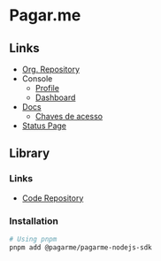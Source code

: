 # Pagar.me

<!--
https://github.com/EuKaique/PetFood
https://github.com/redgar1980/e-diarista
https://github.com/treinaweb/multistack-ediaristas-react?tab=readme-ov-file
https://github.com/institutoreditus/reditus
https://github.com/Thiago-Mota-Santos/pagarmepix | https://pagarmepix.vercel.app
https://github.com/fernando-mashimo/2024-back-end-applications/tree/main/app-health_videos_full-application

https://github.com/pagarme/pagarme-nodejs-sdk/tree/main/doc/controllers
-->

## Links

- [Org. Repository](https://github.com/pagarme)
- Console
  - [Profile](https://profile.pagar.me)
  - [Dashboard](https://dash.pagar.me)
- [Docs](https://docs.pagar.me/docs/overview-principal)
  - [Chaves de acesso](https://docs.pagar.me/docs/chaves-de-acesso)
- [Status Page](https://status.pagar.me)

## Library

### Links

- [Code Repository](https://github.com/pagarme/pagarme-nodejs-sdk)

### Installation

```sh
# Using pnpm
pnpm add @pagarme/pagarme-nodejs-sdk
```

<!--
https://npmjs.com/package/pagarme
-->

<!--
PAGARME_API_KEY=
-->
